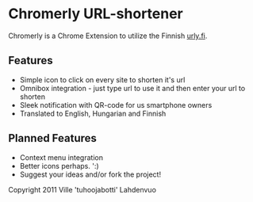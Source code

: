 Chromerly URL-shortener
=======================
Chromerly is a Chrome Extension to utilize the Finnish [urly.fi](http://urly.fi/).

Features
--------
* Simple icon to click on every site to shorten it's url
* Omnibox integration - just type url to use it and then enter your url to shorten
* Sleek notification with QR-code for us smartphone owners
* Translated to English, Hungarian and Finnish

Planned Features
----------------
* Context menu integration
* Better icons perhaps. ':)
* Suggest your ideas and/or fork the project!



Copyright 2011 Ville 'tuhoojabotti' Lahdenvuo